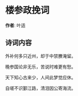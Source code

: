 # 楼参政挽词

**作者**: 叶适

## 诗词内容

外补何多只近州，却于中禁賸淹留。

晚参国论非无乐，苦说时难更有愁。

天下知心古来少，人间此梦觉应休。

自嗟不识鄞江路，清泪因公寄海流。

